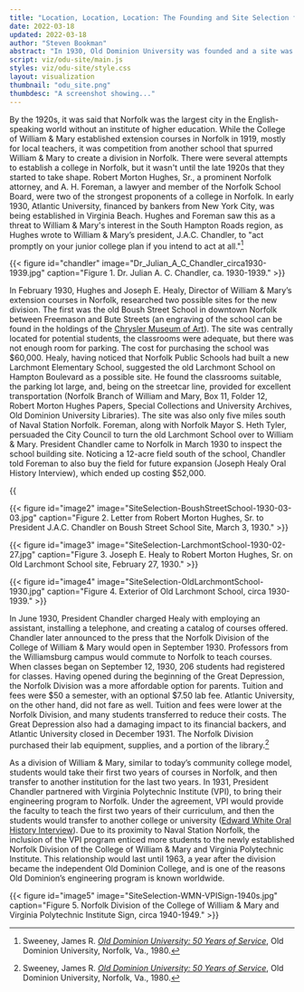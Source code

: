 ```yaml
---
title: "Location, Location, Location: The Founding and Site Selection for Old Dominion University"
date: 2022-03-18
updated: 2022-03-18
author: "Steven Bookman"
abstract: "In 1930, Old Dominion University was founded and a site was chosen for its first buildings."
script: viz/odu-site/main.js
styles: viz/odu-site/style.css
layout: visualization
thumbnail: "odu_site.png"
thumbdesc: "A screenshot showing..."
---
```


By the 1920s, it was said that Norfolk was the largest city in the English-speaking world without an institute of higher education. While the <span class="notation" data-id="1" data-zoom="14" data-lat="37.270452" data-lon="-76.708278">College of William & Mary</span> established extension courses in Norfolk in 1919, mostly for local teachers, it was competition from another school that spurred William & Mary to create a division in Norfolk. There were several attempts to <span class="notation" data-id="1" data-zoom="12" data-lat="36.86912" data-lon="-76.28730">establish a college in Norfolk,</span> but it wasn't until the late 1920s that they started to take shape. Robert Morton Hughes, Sr., a prominent Norfolk attorney, and A. H. Foreman, a lawyer and member of the Norfolk School Board, were two of the strongest proponents of a college in Norfolk. In early 1930, Atlantic University, financed by bankers from New York City, was being established in Virginia Beach. Hughes and Foreman saw this as a threat to William & Mary's interest in the South Hampton Roads region, as Hughes wrote to William & Mary’s president, J.A.C. Chandler, to "act promptly on your junior college plan if you intend to act at all."[^1]

[^1]: Sweeney, James R. *[Old Dominion University: 50 Years of Service](digitalcommons.odu.edu)*, Old Dominion University, Norfolk, Va., 1980.

{{< figure id="chandler" image="Dr_Julian_A_C_Chandler_circa1930-1939.jpg" caption="Figure 1. Dr. Julian A. C. Chandler, ca. 1930-1939." >}}

In February 1930, Hughes and Joseph E. Healy, Director of William & Mary’s extension courses in Norfolk, researched two possible sites for the new division. The first was <span class="notation" data-id="1" data-zoom="18" data-lat="36.852083" data-lon="-76.291447">the old Boush Street School in downtown Norfolk</span> between Freemason and Bute Streets (an engraving of the school can be found in the holdings of the [Chrysler Museum of Art](https://chrysler.emuseum.com/objects/7507/old-boush-street-school;jsessionid=3CD78BBE0639C99E410C0EE19B5395F7?ctx=7998fa96-a3e0-438c-8993-286dedd0ec2d&idx=17)). The site was centrally located for potential students, the classrooms were adequate, but there was not enough room for parking. The cost for purchasing the school was $60,000. Healy, having noticed that Norfolk Public Schools had built a new Larchmont Elementary School, suggested the <span class="notation" data-id="1" data-zoom="18" data-lat="36.891508" data-lon="-76.304584">old Larchmont School on Hampton Boulevard as a possible site</span>. He found the classrooms suitable, the parking lot large, and, being on the streetcar line, provided for excellent transportation (Norfolk Branch of William and Mary, Box 11, Folder 12, Robert Morton Hughes Papers, Special Collections and University Archives, Old Dominion University Libraries). The site was also only five miles south of Naval Station Norfolk. Foreman, along with Norfolk Mayor S. Heth Tyler, persuaded the City Council to turn the old Larchmont School over to William & Mary. President Chandler came to Norfolk in March 1930 to inspect the school building site. Noticing a 12-acre field south of the school, Chandler told Foreman to also buy the field for future expansion (Joseph Healy Oral History Interview), which ended up costing $52,000.

{{<audio src="SiteSelection-JosephEHealy-OralHistory.mp3" caption="Joseph Healy oral history interview." >}}

{{< figure id="image2" image="SiteSelection-BoushStreetSchool-1930-03-03.jpg" caption="Figure 2. Letter from Robert Morton Hughes, Sr. to President J.A.C. Chandler on Boush Street School Site, March 3, 1930." >}}

{{< figure id="image3" image="SiteSelection-LarchmontSchool-1930-02-27.jpg" caption="Figure 3. Joseph E. Healy to Robert Morton Hughes, Sr. on Old Larchmont School site, February 27, 1930." >}}

{{< figure id="image4" image="SiteSelection-OldLarchmontSchool-1930.jpg" caption="Figure 4. Exterior of Old Larchmont School, circa 1930-1939." >}}

In June 1930, President Chandler charged Healy with employing an assistant, installing a telephone, and creating a catalog of courses offered. Chandler later announced to the press that the Norfolk Division of the College of William & Mary would open in September 1930. Professors from the Williamsburg campus would commute to Norfolk to teach courses. When classes began on September 12, 1930, 206 students had registered for classes. Having opened during the beginning of the Great Depression, the Norfolk Division was a more affordable option for parents. Tuition and fees were $50 a semester, with an optional $7.50 lab fee. Atlantic University, on the other hand, did not fare as well. Tuition and fees were lower at the Norfolk Division, and many students transferred to reduce their costs. The Great Depression also had a damaging impact to its financial backers, and Atlantic University closed in December 1931. The Norfolk Division purchased their lab equipment, supplies, and a portion of the library.[^2]

[^2]: Sweeney, James R. *[Old Dominion University: 50 Years of Service](https://digitalcommons.odu.edu/history_books/1/)*, Old Dominion University, Norfolk, Va., 1980.

<!-- image grid for 3 photos -->

As a division of William & Mary, similar to today’s community college model, students would take their first two years of courses in Norfolk, and then transfer to another institution for the last two years. In 1931, President Chandler partnered with Virginia Polytechnic Institute (VPI), to bring their engineering program to Norfolk. Under the agreement, VPI would provide the faculty to teach the first two years of their curriculum, and then the students would transfer to another college or university ([Edward White Oral History Interview](https://dc.lib.odu.edu/digital/collection/oralhistory/id/402/rec/102)). Due to its proximity to Naval Station Norfolk, the inclusion of the VPI program enticed more students to the newly established Norfolk Division of the College of William & Mary and Virginia Polytechnic Institute. This relationship would last until 1963, a year after the division became <span class="notation" data-id="1" data-zoom="15" data-lat="36.871448" data-lon="-76.307482">the independent Old Dominion College,</span> and is one of the reasons Old Dominion’s engineering program is known worldwide. 

{{< figure id="image5" image="SiteSelection-WMN-VPISign-1940s.jpg" caption="Figure 5. Norfolk Division of the College of William & Mary and Virginia Polytechnic Institute Sign, circa 1940-1949." >}}
